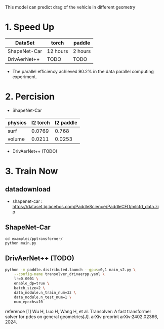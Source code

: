 This model can predict drag of the vehicle in different geometry
# 1. Speed Up

DataSet  | torch  | paddle 
-- | -- | -- 
ShapeNet-Car | 12 hours | 2 hours
DrivAerNet++ | TODO | TODO

- The parallel efficiency achieved 90.2% in the data parallel computing experiment.



# 2. Percision
- ShapeNet-Car

physics  | l2 torch  | l2 paddle 
-- | -- | -- 
surf | 0.0769  | 0.768
volume | 0.0211 | 0.0253

- DrivAerNet++ (TODO)


# 3. Train Now
## datadownload
- shapenet-car : https://dataset.bj.bcebos.com/PaddleScience/PaddleCFD/mlcfd_data.zip

## ShapeNet-Car
```
cd examples/pptransformer/
python main.py
```

## DrivAerNet++ (TODO)
```sh
python -m paddle.distributed.launch --gpus=0,1 main_v2.py \
    --config-name transolver_drivaerpp.yaml \
    lr=0.0001 \
    enable_dp=true \
    batch_size=2 \
    data_module.n_train_num=32 \
    data_module.n_test_num=1 \
    num_epochs=10
```

reference 
[1] Wu H, Luo H, Wang H, et al. Transolver: A fast transformer solver for pdes on general geometries[J]. arXiv preprint arXiv:2402.02366, 2024.
